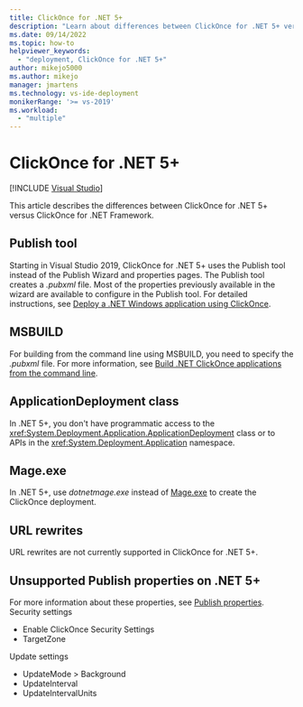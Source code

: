 ```yaml
---
title: ClickOnce for .NET 5+
description: "Learn about differences between ClickOnce for .NET 5+ versus ClickOnce for .NET Framework."
ms.date: 09/14/2022
ms.topic: how-to
helpviewer_keywords:
  - "deployment, ClickOnce for .NET 5+"
author: mikejo5000
ms.author: mikejo
manager: jmartens
ms.technology: vs-ide-deployment
monikerRange: '>= vs-2019'
ms.workload:
  - "multiple"
---
```

# ClickOnce for .NET 5+

 [!INCLUDE [Visual Studio](~/includes/applies-to-version/vs-windows-only.md)]

This article describes the differences between ClickOnce for .NET 5+ versus ClickOnce for .NET Framework.

## Publish tool

Starting in Visual Studio 2019, ClickOnce for .NET 5+ uses the Publish tool instead of the Publish Wizard and properties pages. The Publish tool creates a *.pubxml* file. Most of the properties previously available in the wizard are available to configure in the Publish tool. For detailed instructions, see [Deploy a .NET Windows application using ClickOnce](../deployment/quickstart-deploy-using-clickonce-folder.md).

## MSBUILD

For building from the command line using MSBUILD, you need to specify the *.pubxml* file. For more information, see [Build .NET ClickOnce applications from the command line](../deployment/building-clickonce-applications-from-the-command-line.md#build-net-clickonce-applications-from-the-command-line).

## ApplicationDeployment class

In .NET 5+, you don't have programmatic access to the <xref:System.Deployment.Application.ApplicationDeployment> class or to APIs in the <xref:System.Deployment.Application> namespace.

## Mage.exe

In .NET 5+, use *dotnetmage.exe* instead of [Mage.exe](../deployment/clickonce-security-and-deployment.md#clickonce-tools) to create the ClickOnce deployment.

## URL rewrites

URL rewrites are not currently supported in ClickOnce for .NET 5+.

## Unsupported Publish properties on .NET 5+

For more information about these properties, see [Publish properties](../deployment/building-clickonce-applications-from-the-command-line.md#publish-properties).
Security settings

- Enable ClickOnce Security Settings
- TargetZone

Update settings

- UpdateMode > Background 
- UpdateInterval
- UpdateIntervalUnits